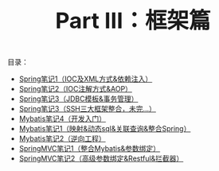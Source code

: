 <p align="center" style="font-size:44px;font-weight:bold;">
    Part Ⅲ：框架篇
</p>


目录：

- [Spring笔记1（IOC及XML方式&依赖注入）](ch3/Spring学习笔记1.md)
- [Spring笔记2（IOC注解方式&AOP）](ch3/Spring学习笔记2.md)
- [Spring笔记3（JDBC模板&事务管理）](ch3/Spring学习笔记3.md)
- [Spring笔记3（SSH三大框架整合，未完...）](ch3/Spring学习笔记4.md)
- [Mybatis笔记4（开发入门）](ch3/Mybatis学习笔记1.md)
- [Mybatis笔记1（映射&动态sql&关联查询&整合Spring）](ch3/Mybatis学习笔记2.md)
- [Mybatis笔记2（逆向工程）](ch3/Mybatis学习笔记3.md)
- [SpringMVC笔记1（整合Mybatis&参数绑定）](ch3/SpringMVC学习笔记1.md)
- [SpringMVC笔记2（高级参数绑定&Restful&拦截器）](ch3/SpringMVC学习笔记2.md)

